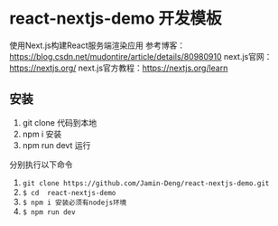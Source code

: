 # react-nextjs-demo 开发模板
使用Next.js构建React服务端渲染应用
参考博客：https://blog.csdn.net/mudontire/article/details/80980910
next.js官网：https://nextjs.org/
next.js官方教程：https://nextjs.org/learn
	
## 安装
1. git clone 代码到本地
2. npm i 安装
3. npm run devt 运行

分别执行以下命令
1. `git clone https://github.com/Jamin-Deng/react-nextjs-demo.git`
1. `$ cd  react-nextjs-demo`
1. `$ npm i 安装必须有nodejs环境`
1. `$ npm run dev`
